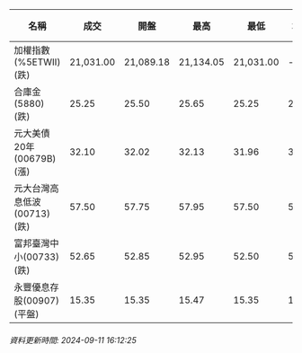 | 名稱 | 成交 | 開盤 | 最高 | 最低 | 均價 | 成交金額(億) | 昨收 | 漲跌幅 | 漲跌 | 總量 | 昨量 | 振幅 |
| -------- | -------- | -------- | -------- |-------- | -------- | -------- |-------- |-------- |-------- | -------- | -------- |-------- |
|加權指數(%5ETWII) (跌)|21,031.00|21,089.18|21,134.05|21,031.00|-|2,355.00|21,064.08|0.16%|33.08|6,678,201|0|0.49%|
|合庫金(5880) (跌)|25.25|25.50|25.65|25.25|25.39|2.52|25.55|1.17%|0.30|9,929|6,217|1.57%|
|元大美債20年(00679B) (漲)|32.10|32.02|32.13|31.96|32.04|32.80|31.76|1.07%|0.34|102,370|64,415|0.54%|
|元大台灣高息低波(00713) (跌)|57.50|57.75|57.95|57.50|57.66|8.08|57.65|0.26%|0.15|14,021|11,240|0.78%|
|富邦臺灣中小(00733) (跌)|52.65|52.85|52.95|52.50|52.67|0.309|52.75|0.19%|0.10|587|1,595|0.85%|
|永豐優息存股(00907) (平盤)|15.35|15.35|15.47|15.35|15.39|0.840|15.35|0.00%|0.00|5,456|3,045|0.78%|
###### 資料更新時間: 2024-09-11 16:12:25